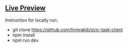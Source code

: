 ## [Live Preview](https://scic-task-client.vercel.app/)

Instruction for locally run:
- git clone https://github.com/hrmrakib/scic-task-client
- npm install
- npm run dev

